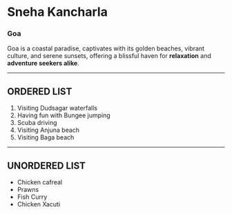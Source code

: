 # Sneha Kancharla

### Goa

Goa is a coastal paradise, captivates with its golden beaches, vibrant culture, and serene sunsets, offering a blissful haven for **relaxation** and **adventure seekers alike**.

****
 
 ## ORDERED LIST

1. Visiting Dudsagar waterfalls
2. Having fun with Bungee jumping
3. Scuba driving
4. Visiting  Anjuna beach
5. Visiting Baga beach

*****

## UNORDERED LIST

* Chicken cafreal
* Prawns
* Fish Curry
* Chicken Xacuti



